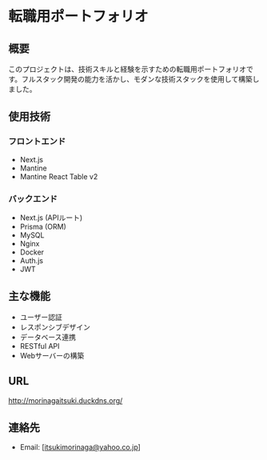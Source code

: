 # 転職用ポートフォリオ

## 概要
このプロジェクトは、技術スキルと経験を示すための転職用ポートフォリオです。フルスタック開発の能力を活かし、モダンな技術スタックを使用して構築しました。

## 使用技術

### フロントエンド
- Next.js
- Mantine
- Mantine React Table v2

### バックエンド
- Next.js (APIルート)
- Prisma (ORM)
- MySQL
- Nginx
- Docker
- Auth.js
- JWT

## 主な機能
- ユーザー認証
- レスポンシブデザイン
- データベース連携
- RESTful API
- Webサーバーの構築

## URL
http://morinagaitsuki.duckdns.org/

## 連絡先
- Email: [itsukimorinaga@yahoo.co.jp]

